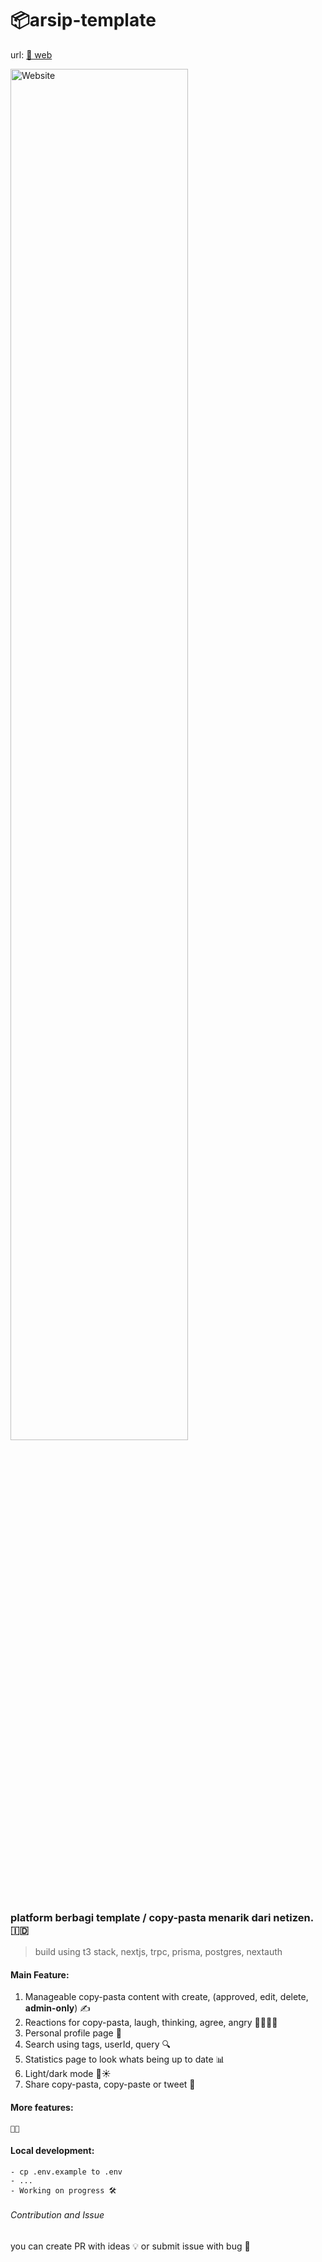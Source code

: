 # 📦arsip-template

url: [📌 web](https://arsiptemplate.app)

<img src="https://github.com/user-attachments/assets/6115d5aa-aa21-47ac-a189-51cc56b55a66" alt="Website" width="75%" height="75%">

### platform berbagi template / copy-pasta menarik dari netizen. 🇮🇩
> build using t3 stack, nextjs, trpc, prisma, postgres, nextauth

#### Main Feature:
1. Manageable copy-pasta content with create, (approved, edit, delete, **admin-only**) ✍️
2. Reactions for copy-pasta, laugh, thinking, agree, angry 🤣🤔💯😡
3. Personal profile page 🚶
4. Search using tags, userId, query 🔍
5. Statistics page to look whats being up to date 📊
6. Light/dark mode 🦇☀️
7. Share copy-pasta, copy-paste or tweet 🔄️

#### More features:
```🤔💭```

#### Local development:
```
- cp .env.example to .env
- ...
- Working on progress 🛠️
```

###### Contribution and Issue

you can create PR with ideas 💡 or submit issue with bug 🐛
